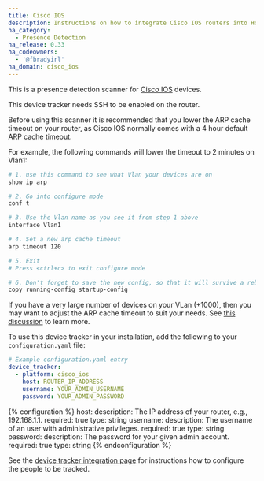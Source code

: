 ```yaml
---
title: Cisco IOS
description: Instructions on how to integrate Cisco IOS routers into Home Assistant.
ha_category:
  - Presence Detection
ha_release: 0.33
ha_codeowners:
  - '@fbradyirl'
ha_domain: cisco_ios
---
```


This is a presence detection scanner for [Cisco IOS](https://www.cisco.com/) devices.

<div class='note warning'>
This device tracker needs SSH to be enabled on the router.
</div>

Before using this scanner it is recommended that you lower the ARP cache timeout on your router, as Cisco IOS normally comes with a 4 hour default ARP cache timeout.

For example, the following commands will lower the timeout to 2 minutes on Vlan1:

```bash
# 1. use this command to see what Vlan your devices are on
show ip arp

# 2. Go into configure mode
conf t

# 3. Use the Vlan name as you see it from step 1 above
interface Vlan1

# 4. Set a new arp cache timeout
arp timeout 120

# 5. Exit
# Press <ctrl+c> to exit configure mode

# 6. Don't forget to save the new config, so that it will survive a reboot
copy running-config startup-config
```

<div class='note warning'>

If you have a very large number of devices on your VLan (+1000), then you may want to adjust the ARP cache timeout to suit your needs. See [this discussion](https://supportforums.cisco.com/discussion/10169296/arp-timeout) to learn more.

</div>

To use this device tracker in your installation, add the following to your `configuration.yaml` file:

```yaml
# Example configuration.yaml entry
device_tracker:
  - platform: cisco_ios
    host: ROUTER_IP_ADDRESS
    username: YOUR_ADMIN_USERNAME
    password: YOUR_ADMIN_PASSWORD
```

{% configuration %}
host:
  description: The IP address of your router, e.g., 192.168.1.1.
  required: true
  type: string
username:
  description: The username of an user with administrative privileges.
  required: true
  type: string
password:
  description: The password for your given admin account.
  required: true
  type: string
{% endconfiguration %}

See the [device tracker integration page](/integrations/device_tracker/) for instructions how to configure the people to be tracked.
